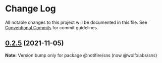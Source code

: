 # Change Log

All notable changes to this project will be documented in this file.
See [Conventional Commits](https://conventionalcommits.org) for commit guidelines.

## [0.2.5](https://github.com/tecklens/tk-wolf//compare/v0.2.4...v0.2.5) (2021-11-05)

**Note:** Version bump only for package @notifire/sns (now @wolfxlabs/sns)
